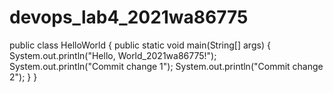 # devops_lab4_2021wa86775
public class HelloWorld {
    public static void main(String[] args) {
        System.out.println("Hello, World_2021wa86775!");
        System.out.println("Commit change 1");
        System.out.println("Commit change 2");
    }
}
